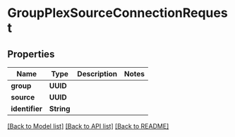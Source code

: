 # GroupPlexSourceConnectionRequest

## Properties
Name | Type | Description | Notes
------------ | ------------- | ------------- | -------------
**group** | **UUID** |  | 
**source** | **UUID** |  | 
**identifier** | **String** |  | 

[[Back to Model list]](../README.md#documentation-for-models) [[Back to API list]](../README.md#documentation-for-api-endpoints) [[Back to README]](../README.md)


